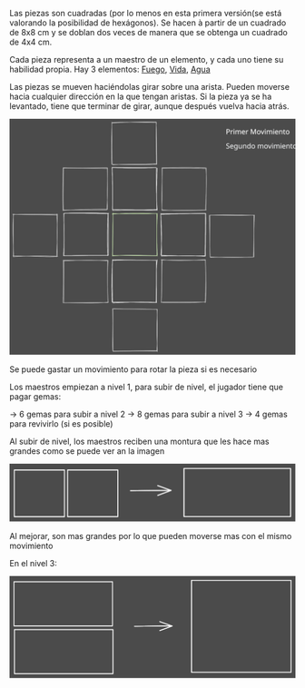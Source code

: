 
Las piezas son cuadradas (por lo menos en esta primera versión(se está valorando la posibilidad de hexágonos). Se hacen à partir de un cuadrado de 8x8 cm y se doblan dos veces de manera que se obtenga un cuadrado de 4x4 cm.

Cada pieza representa a un maestro de un elemento, y cada uno tiene su habilidad propia. 
Hay 3 elementos: [Fuego](Fuego.md), [Vida](Vida.md), [Agua](Agua.md)

Las piezas se mueven haciéndolas girar sobre una arista.
Pueden moverse hacia cualquier dirección en la que tengan aristas.
Si la pieza ya se ha levantado, tiene que terminar de girar, aunque después vuelva hacia atrás.

![Tablero](tablero.excalidraw.svg)


Se puede gastar un movimiento para rotar la pieza si es necesario

Los maestros empiezan a nivel 1, para subir de nivel, el jugador tiene que pagar gemas:

 -> 6 gemas para subir a nivel 2
 -> 8 gemas para subir a nivel 3
 -> 4 gemas para revivirlo (si es posible)

Al subir de nivel, los maestros reciben una montura que les hace mas grandes como se puede ver an la imagen

![Mejora de un maestro de nivel 1 a nivel 2](MejoraMaestro2.excalidraw.svg)

Al mejorar, son mas grandes por lo que pueden moverse mas con el mismo movimiento

En el nivel 3:

![Mejora de nivel 2 a nivel 3](MejoraMaestro3.excalidraw.svg)
